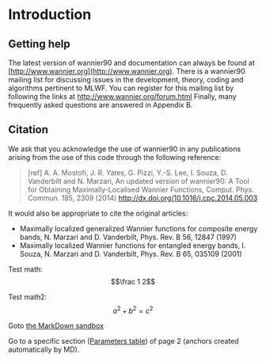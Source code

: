 # Introduction

## Getting help 

The latest version of wannier90 and documentation can always be found at [http://www.wannier.org](http://www.wannier.org).
There is a wannier90 mailing list for discussing issues in the development, theory, coding and algorithms pertinent to MLWF. You can register for this mailing list by following the links at http://www.wannier.org/forum.html
Finally, many frequently asked questions are answered in Appendix B.
 
## Citation
We ask that you acknowledge the use of wannier90 in any publications arising from the use of this code through the following reference:

> [ref] A. A. Mostofi, J. R. Yates, G. Pizzi, Y.-S. Lee, I. Souza, D. Vanderbilt and N. Marzari, An updated version of wannier90: A Tool for Obtaining Maximally-Localised Wannier Functions, Comput. Phys. Commun. 185, 2309 (2014) http://dx.doi.org/10.1016/j.cpc.2014.05.003

It would also be appropriate to cite the original articles:
- Maximally localized generalized Wannier functions for composite energy bands, N. Marzari and D. Vanderbilt, Phys. Rev. B 56, 12847 (1997) 
- Maximally localized Wannier functions for entangled energy bands, I. Souza, N. Marzari and D. Vanderbilt, Phys. Rev. B 65, 035109 (2001)


Test math: $$\frac 1 2$$


Test math2: 
  $$a^2 + b^2 = c^2$$

Goto [the MarkDown sandbox](./markdown-sandbox)

Go to a specific section ([Parameters table](./markdown-sandbox#a-parameters-table)) of page 2
(anchors created automatically by MD).

